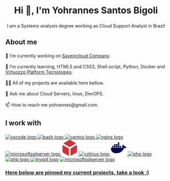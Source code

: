 <h1 align="center">Hi 👋, I'm Yohrannes Santos Bigoli</h1>

###

<p align="center">I am a Systems analysis degree working as Cloud Support Analyst in Brazil</p>

###

<h2 align="left">About me</h2>

###

<p align="left">🔭 I’m currently working on <a href="https://saveincloud.com/pt/" target="_blank" rel="external" >Saveincloud Company</a>.<br><br>🌱 I’m currently learning, HTML5 and CSS3, Shell script, Python, Docker and <a href="https://virtuozzo.com/" target="_blank" rel="external" >Virtuozzo Platform Tecnologies</a>.<br><br>👨‍💻 All of my projects are available here bellow.<br><br>💬 Ask me about Cloud Servers, linux, DevOPS.<br><br>📫 How to reach me yohrannes@gmail.com.</p>

###

<h2 align="left">I work with</h2>

###

<div align="left">
  <a href="https://code.visualstudio.com/" target="_blank" rel="external" ><img src="https://cdn.jsdelivr.net/gh/devicons/devicon/icons/vscode/vscode-original.svg" height="50" width="50" alt="vscode logo"/>
  <a href="https://www.linux.com/" target="_blank" rel="external" ><img src="https://cdn.jsdelivr.net/gh/devicons/devicon/icons/bash/bash-original.svg" height="50" width="50" alt="bash logo"/>
  <a href="https://www.centos.org/" target="_blank" rel="external" ><img src="https://cdn.jsdelivr.net/gh/devicons/devicon/icons/centos/centos-original.svg" height="50" width="50" alt="centos logo"/>
  <a href="https://www.nginx.com/" target="_blank" rel="external" ><img src="https://cdn.jsdelivr.net/gh/devicons/devicon/icons/nginx/nginx-original.svg" height="50" width="50" alt="nginx logo"/>
  <a href="https://www.apache.org/" target="_blank" rel="external" ><img src="https://www.apache.org/foundation/press/kit/feather.png" height="50" width="40" alt="microsoftsqlserver logo"/>
  <a href="https://www.virtuozzo.com/" target="_blank" rel="external" ><img src="images/Virtuozzo_Icon.png" height="50" width="50" alt="vzlinux logo"/>
  <a href="https://openvz.org/" target="_blank" rel="external" ><img src="https://openvz.org/img/logo.png" height="50" width="50" alt="vzlinux logo"/>
  <a href="https://www.docker.com/" target="_blank" rel="external" ><img src="images/dockerlogo.webp" height="50" width="50" alt="php logo"/>
  <a href="https://www.python.org/" target="_blank" rel="external" ><img src="https://s3.dualstack.us-east-2.amazonaws.com/pythondotorg-assets/media/community/logos/python-logo-only.png" height="60" width="50" alt="php logo"/>
  <a href="https://www.php.net/" target="_blank" rel="external" ><img src="https://logospng.org/download/php/logo-php-1024.png" height="50" width="50" alt="php logo"/>
  <a href="https://www.mysql.com/" target="_blank" rel="external" ><img src="https://cdn.jsdelivr.net/gh/devicons/devicon/icons/mysql/mysql-original.svg" height="50" width="50" alt="mysql logo"/></a>
  <a href="https://user-images.githubusercontent.com/4249331/52232852-e2c4f780-28bd-11e9-835d-1e3cf3e43888.png" target="_blank" rel="external" ><img src="https://cdn.jsdelivr.net/gh/devicons/devicon/icons/microsoftsqlserver/microsoftsqlserver-plain.svg" height="50" width="50" alt="microsoftsqlserver logo"/>
</div>
    
### Here below are pinned my current projects, take a look ;)
